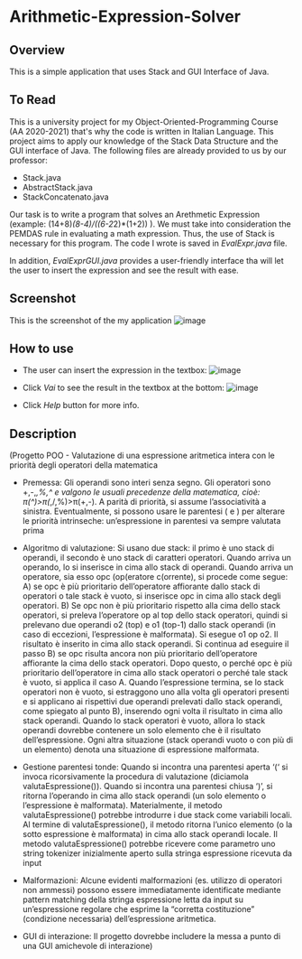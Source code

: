 # Arithmetic-Expression-Solver

## Overview
This is a simple application that uses Stack and GUI Interface of Java. 

## To Read
This is a university project for my Object-Oriented-Programming Course (AA 2020-2021) that's why the code is written in Italian Language. This project aims to apply our knowledge of the Stack Data Structure and the GUI interface of Java. The following files are already provided to us by our professor: 
  * Stack.java
  * AbstractStack.java
  * StackConcatenato.java
  
Our task is to write a program that solves an Arethmetic Expression (example: (14+8)*(8-4)/((6-2*2)*(1+2)) ). We must take into consideration the PEMDAS rule in evaluating a math expression. Thus, the use of Stack is necessary for this program. The code I wrote is saved in _EvalExpr.java_ file.

In addition, _EvalExprGUI.java_ provides a user-friendly interface tha will let the user to insert the expression and see the result with ease.

## Screenshot
This is the screenshot of the my application
  ![image](https://user-images.githubusercontent.com/77573528/196045918-3c7d4e37-c524-46d5-be5a-1555b7323d13.png)


## How to use
* The user can insert the expression in the textbox:
  ![image](https://user-images.githubusercontent.com/77573528/196045959-e444eed5-f736-4703-8841-36e2250239ff.png)
  
* Click _Vai_ to see the result in the textbox at the bottom:
  ![image](https://user-images.githubusercontent.com/77573528/196046004-d212ca5c-e372-4035-b6ee-f7d3488a01f0.png)
  
* Click _Help_ button for more info.


## Description
(Progetto POO - Valutazione di una espressione aritmetica intera con le priorità degli operatori della 
matematica
   * Premessa: Gli operandi sono interi senza segno. Gli operatori sono +,-,*,%,^ e valgono le usuali precedenze
della matematica, cioè: π(^)>π(*,/,%)>π(+,-). A parità di priorità, si assume l’associatività a sinistra. 
Eventualmente, si possono usare le parentesi ( e ) per alterare le priorità intrinseche: 
un’espressione in parentesi va sempre valutata prima
   
  * Algoritmo di valutazione: Si usano due stack: il primo è uno stack di operandi, il secondo è uno stack di caratteri operatori. 
Quando arriva un operando, lo si inserisce in cima allo stack di operandi. Quando arriva un 
operatore, sia esso opc (op(eratore c(orrente), si procede come segue:
A) se opc è più prioritario dell’operatore affiorante dallo stack di operatori o tale stack è vuoto, si 
inserisce opc in cima allo stack degli operatori. 
B) Se opc non è più prioritario rispetto alla cima dello stack operatori, si preleva l’operatore op al 
top dello stack operatori, quindi si prelevano due operandi o2 (top) e o1 (top-1) dallo stack 
operandi (in caso di eccezioni, l’espressione è malformata). Si esegue o1 op o2. Il risultato è 
inserito in cima allo stack operandi. Si continua ad eseguire il passo B) se opc risulta ancora non 
più prioritario dell’operatore affiorante la cima dello stack operatori. Dopo questo, o perché opc 
è più prioritario dell’operatore in cima allo stack operatori o perché tale stack è vuoto, si applica 
il caso A.
Quando l’espressione termina, se lo stack operatori non è vuoto, si estraggono uno alla volta gli 
operatori presenti e si applicano ai rispettivi due operandi prelevati dallo stack operandi, come 
spiegato al punto B), inserendo ogni volta il risultato in cima allo stack operandi.
Quando lo stack operatori è vuoto, allora lo stack operandi dovrebbe contenere un solo elemento 
che è il risultato dell’espressione. Ogni altra situazione (stack operandi vuoto o con più di un 
elemento) denota una situazione di espressione malformata.
   
   * Gestione parentesi tonde: Quando si incontra una parentesi aperta ‘(‘ si invoca ricorsivamente la procedura di valutazione 
(diciamola valutaEspressione()). Quando si incontra una parentesi chiusa ‘)’, si ritorna l’operando in 
cima allo stack operandi (un solo elemento o l’espressione è malformata).
Materialmente, il metodo valutaEspressione() potrebbe introdurre i due stack come variabili locali. 
Al termine di valutaEspressione(), il metodo ritorna l’unico elemento (o la sotto espressione è 
malformata) in cima allo stack operandi locale.
Il metodo valutaEspressione() potrebbe ricevere come parametro uno string tokenizer inizialmente 
aperto sulla stringa espressione ricevuta da input
   
  *  Malformazioni: Alcune evidenti malformazioni (es. utilizzo di operatori non ammessi) possono essere 
immediatamente identificate mediante pattern matching della stringa espressione letta da input su 
un’espressione regolare che esprime la “corretta costituzione” (condizione necessaria) 
dell’espressione aritmetica.
   
   * GUI di interazione: Il progetto dovrebbe includere la messa a punto di una GUI amichevole di interazione)
